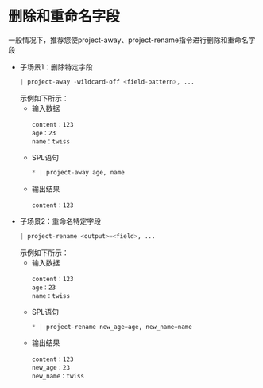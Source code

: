 # 删除和重命名字段
一般情况下，推荐您使project-away、project-rename指令进行删除和重命名字段
* 子场景1：删除特定字段
  ```python
  | project-away -wildcard-off <field-pattern>, ...
  ```
  示例如下所示：
  * 输入数据
    ```
    content：123
    age：23
    name：twiss
    ```
  * SPL语句
    ```python
    * | project-away age, name
    ```
  * 输出结果
    ```
    content：123
    ```
* 子场景2：重命名特定字段
  ```python
  | project-rename <output>=<field>, ...
  ```
  示例如下所示：
  * 输入数据
    ```
    content：123
    age：23
    name：twiss
    ```
  * SPL语句
    ```python
    * | project-rename new_age=age, new_name=name
    ```
  * 输出结果
    ```
    content：123
    new_age：23
    new_name：twiss
    ```